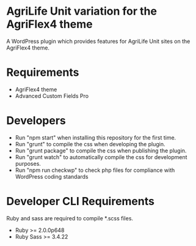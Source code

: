 # AgriLife Unit variation for the AgriFlex4 theme
A WordPress plugin which provides features for AgriLife Unit sites on the AgriFlex4 theme.

# Requirements
- AgriFlex4 theme
- Advanced Custom Fields Pro

# Developers
- Run "npm start" when installing this repository for the first time.
- Run "grunt" to compile the css when developing the plugin.
- Run "grunt package" to compile the css when publishing the plugin.
- Run "grunt watch" to automatically compile the css for development purposes.
- Run "npm run checkwp" to check php files for compliance with WordPress coding standards

# Developer CLI Requirements
Ruby and sass are required to compile *.scss files.
- Ruby >= 2.0.0p648
- Ruby Sass >= 3.4.22
